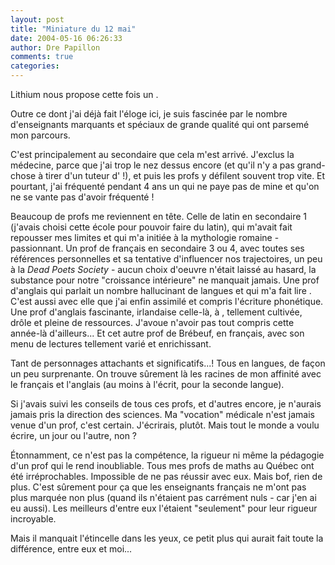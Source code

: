 ```yaml
---
layout: post
title: "Miniature du 12 mai"
date: 2004-05-16 06:26:33
author: Dre Papillon
comments: true
categories: 
---
```



Lithium nous propose cette fois un .

Outre ce  dont j'ai déjà fait l'éloge ici, je suis fascinée par le nombre d'enseignants marquants et spéciaux de grande qualité qui ont parsemé mon parcours.

C'est principalement au secondaire que cela m'est arrivé.  J'exclus la médecine, parce que j'ai trop le nez dessus encore (et qu'il n'y a pas grand-chose à tirer d'un tuteur d' !), et puis les profs y défilent souvent trop vite.  Et pourtant, j'ai fréquenté pendant 4 ans un  qui ne paye pas de mine et qu'on ne se vante pas d'avoir fréquenté !

Beaucoup de profs me reviennent en tête.  Celle de latin en secondaire 1 (j'avais choisi cette école pour pouvoir faire du latin), qui m'avait fait repousser mes limites et qui m'a initiée à la mythologie romaine - passionnant.  Un prof de français en secondaire 3 ou 4, avec toutes ses références personnelles et sa tentative d'influencer nos trajectoires, un peu à la *Dead Poets Society* - aucun choix d'oeuvre n'était laissé au hasard, la substance pour notre "croissance intérieure" ne manquait jamais.  Une prof d'anglais qui parlait un nombre hallucinant de langues et qui m'a fait lire .  C'est aussi avec elle que j'ai enfin assimilé et compris l'écriture phonétique.  Une prof d'anglais fascinante, irlandaise celle-là, à , tellement cultivée, drôle et pleine de ressources.  J'avoue n'avoir pas tout compris cette année-là d'ailleurs...  Et cet autre prof de Brébeuf, en français, avec son menu de lectures tellement varié et enrichissant.

Tant de personnages attachants et significatifs...!  Tous en langues, de façon un peu surprenante.  On trouve sûrement là les racines de mon affinité avec le français et l'anglais (au moins à l'écrit, pour la seconde langue).

Si j'avais suivi les conseils de tous ces profs, et d'autres encore, je n'aurais jamais pris la direction des sciences.  Ma "vocation" médicale n'est jamais venue d'un prof, c'est certain.  J'écrirais, plutôt.  Mais tout le monde a voulu écrire, un jour ou l'autre, non ?

Étonnamment, ce n'est pas la compétence, la rigueur ni même la pédagogie d'un prof qui le rend inoubliable.  Tous mes profs de maths au Québec ont été irréprochables.  Impossible de ne pas réussir avec eux.  Mais bof, rien de plus.  C'est sûrement pour ça que les enseignants français ne m'ont pas plus marquée non plus (quand ils n'étaient pas carrément nuls - car j'en ai eu aussi).  Les meilleurs d'entre eux l'étaient "seulement" pour leur rigueur incroyable.

Mais il manquait l'étincelle dans les yeux, ce petit plus qui aurait fait toute la différence, entre eux et moi...
